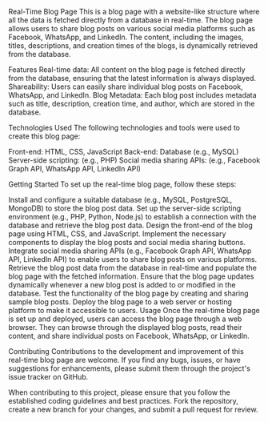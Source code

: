 Real-Time Blog Page
This is a blog page with a website-like structure where all the data is fetched directly from a database in real-time. The blog page allows users to share blog posts on various social media platforms such as Facebook, WhatsApp, and LinkedIn. The content, including the images, titles, descriptions, and creation times of the blogs, is dynamically retrieved from the database.

Features
Real-time data: All content on the blog page is fetched directly from the database, ensuring that the latest information is always displayed.
Shareability: Users can easily share individual blog posts on Facebook, WhatsApp, and LinkedIn.
Blog Metadata: Each blog post includes metadata such as title, description, creation time, and author, which are stored in the database.

Technologies Used
The following technologies and tools were used to create this blog page:

Front-end: HTML, CSS, JavaScript
Back-end: Database (e.g., MySQL)
Server-side scripting: (e.g., PHP)
Social media sharing APIs: (e.g., Facebook Graph API, WhatsApp API, LinkedIn API)

Getting Started
To set up the real-time blog page, follow these steps:

Install and configure a suitable database (e.g., MySQL, PostgreSQL, MongoDB) to store the blog post data.
Set up the server-side scripting environment (e.g., PHP, Python, Node.js) to establish a connection with the database and retrieve the blog post data.
Design the front-end of the blog page using HTML, CSS, and JavaScript. Implement the necessary components to display the blog posts and social media sharing buttons.
Integrate social media sharing APIs (e.g., Facebook Graph API, WhatsApp API, LinkedIn API) to enable users to share blog posts on various platforms.
Retrieve the blog post data from the database in real-time and populate the blog page with the fetched information.
Ensure that the blog page updates dynamically whenever a new blog post is added to or modified in the database.
Test the functionality of the blog page by creating and sharing sample blog posts.
Deploy the blog page to a web server or hosting platform to make it accessible to users.
Usage
Once the real-time blog page is set up and deployed, users can access the blog page through a web browser. They can browse through the displayed blog posts, read their content, and share individual posts on Facebook, WhatsApp, or LinkedIn.

Contributing
Contributions to the development and improvement of this real-time blog page are welcome. If you find any bugs, issues, or have suggestions for enhancements, please submit them through the project's issue tracker on GitHub.

When contributing to this project, please ensure that you follow the established coding guidelines and best practices. Fork the repository, create a new branch for your changes, and submit a pull request for review.
